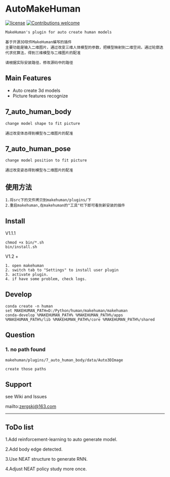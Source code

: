 # AutoMakeHuman

[![license](https://img.shields.io/github/license/mashape/apistatus.svg?maxAge=2592000)](LICENSE)
[![Contributions welcome](https://img.shields.io/badge/contributions-welcome-brightgreen.svg)](CONTRIBUTING.md)

    MakeHuman's plugin for auto create human models

    基于开源3D软件MakeHuman编写的插件
    主要功能是输入二维图片，通过改变三维人体模型的参数，把模型映射到二维空间，通过轮廓迭代求优算法，得到三维模型与二维图片的配准
    
    请根据实际安装路径，修改源码中的路径

## Main Features
 - Auto create 3d models
 - Picture features recognize

## 7_auto_human_body
    change model shape to fit picture

    通过改变体态得到模型与二维图片的配准

## 7_auto_human_pose
    change model position to fit picture

    通过改变姿态得到模型与二维图片的配准

## 使用方法
    1.将src下的文件拷贝到makehuman/plugins/下
    2.重启makehuman,在makehuman的"工具"栏下即可看到新安装的插件

## Install

V1.1.1

    chmod +x bin/*.sh
    bin/install.sh
V1.2 +

    1. open makehuman
    2. switch tab to "Settings" to install user plugin
    3. activate plugin.
    4. if have some problem, check logs.
    
## Develop

    conda create -n human
    set MAKEHUMAN_PATH=D:/Python/human/makehuman/makehuman
    conda-develop %MAKEHUMAN_PATH% %MAKEHUMAN_PATH%/apps %MAKEHUMAN_PATH%/lib %MAKEHUMAN_PATH%/core %MAKEHUMAN_PATH%/shared

## Question

### 1. no path found
    makehuman/plugins/7_auto_human_body/data/Auto3DImage
    
    create those paths

## Support
  see Wiki and Issues

  mailto:<zergskj@163.com>

------------------

## ToDo list
 1.Add reinforcement-learning to auto generate model.

 2.Add body edge detected.

 3.Use NEAT structure to generate RNN.

 4.Adjust NEAT policy study more once.